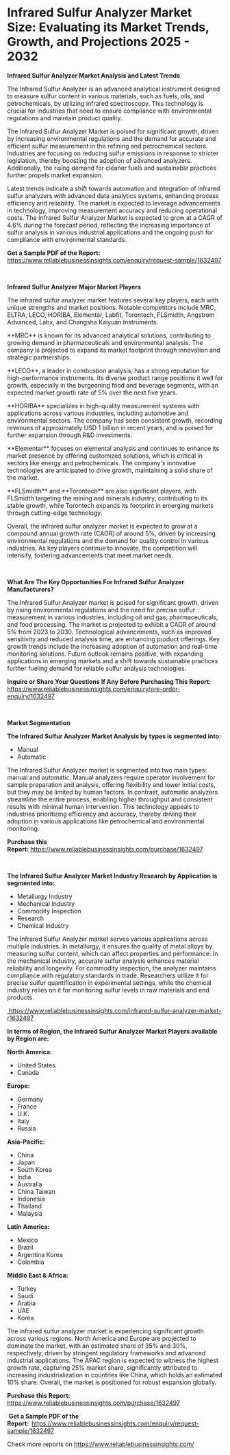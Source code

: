 <p><h1>Infrared Sulfur Analyzer Market Size: Evaluating its Market Trends, Growth, and Projections 2025 - 2032</h1></p><p><strong>Infrared Sulfur Analyzer Market Analysis and Latest Trends</strong></p>
<p><p>The Infrared Sulfur Analyzer is an advanced analytical instrument designed to measure sulfur content in various materials, such as fuels, oils, and petrochemicals, by utilizing infrared spectroscopy. This technology is crucial for industries that need to ensure compliance with environmental regulations and maintain product quality.</p><p>The Infrared Sulfur Analyzer Market is poised for significant growth, driven by increasing environmental regulations and the demand for accurate and efficient sulfur measurement in the refining and petrochemical sectors. Industries are focusing on reducing sulfur emissions in response to stricter legislation, thereby boosting the adoption of advanced analyzers. Additionally, the rising demand for cleaner fuels and sustainable practices further propels market expansion.</p><p>Latest trends indicate a shift towards automation and integration of infrared sulfur analyzers with advanced data analytics systems, enhancing process efficiency and reliability. The market is expected to leverage advancements in technology, improving measurement accuracy and reducing operational costs. The Infrared Sulfur Analyzer Market is expected to grow at a CAGR of 4.6% during the forecast period, reflecting the increasing importance of sulfur analysis in various industrial applications and the ongoing push for compliance with environmental standards.</p></p>
<p><strong>Get a Sample PDF of the Report:&nbsp;</strong> <a href="https://www.reliablebusinessinsights.com/enquiry/request-sample/1632497?utm_campaign=3003&utm_medium=2&utm_source=Github&utm_content=ia&utm_term=10042025&utm_id=infrared-sulfur-analyzer">https://www.reliablebusinessinsights.com/enquiry/request-sample/1632497</a></p>
<p>&nbsp;</p>
<p><strong>Infrared Sulfur Analyzer Major Market Players</strong></p>
<p><p>The infrared sulfur analyzer market features several key players, each with unique strengths and market positions. Notable competitors include MRC, ELTRA, LECO, HORIBA, Elementar, Labfit, Torontech, FLSmidth, Angstrom Advanced, Labx, and Changsha Kaiyuan Instruments.</p><p>**MRC** is known for its advanced analytical solutions, contributing to growing demand in pharmaceuticals and environmental analysis. The company is projected to expand its market footprint through innovation and strategic partnerships.</p><p>**LECO**, a leader in combustion analysis, has a strong reputation for high-performance instruments. Its diverse product range positions it well for growth, especially in the burgeoning food and beverage segments, with an expected market growth rate of 5% over the next five years.</p><p>**HORIBA** specializes in high-quality measurement systems with applications across various industries, including automotive and environmental sectors. The company has seen consistent growth, recording revenues of approximately USD 1 billion in recent years, and is poised for further expansion through R&D investments.</p><p>**Elementar** focuses on elemental analysis and continues to enhance its market presence by offering customized solutions, which is critical in sectors like energy and petrochemicals. The company's innovative technologies are anticipated to drive growth, maintaining a solid share of the market.</p><p>**FLSmidth** and **Torontech** are also significant players, with FLSmidth targeting the mining and minerals industry, contributing to its stable growth, while Torontech expands its footprint in emerging markets through cutting-edge technology.</p><p>Overall, the infrared sulfur analyzer market is expected to grow at a compound annual growth rate (CAGR) of around 5%, driven by increasing environmental regulations and the demand for quality control in various industries. As key players continue to innovate, the competition will intensify, fostering advancements that meet market needs.</p></p>
<p>&nbsp;</p>
<p><strong>What Are The Key Opportunities For Infrared Sulfur Analyzer Manufacturers?</strong></p>
<p><p>The Infrared Sulfur Analyzer market is poised for significant growth, driven by rising environmental regulations and the need for precise sulfur measurement in various industries, including oil and gas, pharmaceuticals, and food processing. The market is projected to exhibit a CAGR of around 5% from 2023 to 2030. Technological advancements, such as improved sensitivity and reduced analysis time, are enhancing product offerings. Key growth trends include the increasing adoption of automation and real-time monitoring solutions. Future outlook remains positive, with expanding applications in emerging markets and a shift towards sustainable practices further fueling demand for reliable sulfur analysis technologies.</p></p>
<p><strong>Inquire or Share Your Questions If Any Before Purchasing This Report:</strong> <a href="https://www.reliablebusinessinsights.com/enquiry/pre-order-enquiry/1632497?utm_campaign=3003&utm_medium=2&utm_source=Github&utm_content=ia&utm_term=10042025&utm_id=infrared-sulfur-analyzer">https://www.reliablebusinessinsights.com/enquiry/pre-order-enquiry/1632497</a></p>
<p>&nbsp;</p>
<p><strong>Market Segmentation</strong></p>
<p><strong>The Infrared Sulfur Analyzer Market Analysis by types is segmented into:</strong></p>
<p><ul><li>Manual</li><li>Automatic</li></ul></p>
<p><p>The Infrared Sulfur Analyzer market is segmented into two main types: manual and automatic. Manual analyzers require operator involvement for sample preparation and analysis, offering flexibility and lower initial costs, but they may be limited by human factors. In contrast, automatic analyzers streamline the entire process, enabling higher throughput and consistent results with minimal human intervention. This technology appeals to industries prioritizing efficiency and accuracy, thereby driving their adoption in various applications like petrochemical and environmental monitoring.</p></p>
<p><strong>Purchase this Report:&nbsp;</strong><a href="https://www.reliablebusinessinsights.com/purchase/1632497?utm_campaign=3003&utm_medium=2&utm_source=Github&utm_content=ia&utm_term=10042025&utm_id=infrared-sulfur-analyzer">https://www.reliablebusinessinsights.com/purchase/1632497</a></p>
<p>&nbsp;</p>
<p><strong>The Infrared Sulfur Analyzer Market Industry Research by Application is segmented into:</strong></p>
<p><ul><li>Metallurgy Industry</li><li>Mechanical Industry</li><li>Commodity Inspection</li><li>Research</li><li>Chemical Industry</li></ul></p>
<p><p>The Infrared Sulfur Analyzer market serves various applications across multiple industries. In metallurgy, it ensures the quality of metal alloys by measuring sulfur content, which can affect properties and performance. In the mechanical industry, accurate sulfur analysis enhances material reliability and longevity. For commodity inspection, the analyzer maintains compliance with regulatory standards in trade. Researchers utilize it for precise sulfur quantification in experimental settings, while the chemical industry relies on it for monitoring sulfur levels in raw materials and end products.</p></p>
<p><a href="https://www.reliablebusinessinsights.com/infrared-sulfur-analyzer-market-r1632497?utm_campaign=3003&utm_medium=2&utm_source=Github&utm_content=ia&utm_term=10042025&utm_id=infrared-sulfur-analyzer">&nbsp;https://www.reliablebusinessinsights.com/infrared-sulfur-analyzer-market-r1632497</a></p>
<p><strong>In terms of Region, the Infrared Sulfur Analyzer Market Players available by Region are:</strong></p>
<p>
    <p> <strong> North America: </strong>
        <ul>
            <li>United States</li>
            <li>Canada</li>
        </ul>
        </p> 
    <p> <strong> Europe: </strong>
        <ul>
            <li>Germany</li>
            <li>France</li>
            <li>U.K.</li>
            <li>Italy</li>
            <li>Russia</li>
        </ul>
        </p> 
    <p> <strong> Asia-Pacific: </strong>
        <ul>
            <li>China</li>
            <li>Japan</li>
            <li>South Korea</li>
            <li>India</li>
            <li>Australia</li>
            <li>China Taiwan</li>
            <li>Indonesia</li>
            <li>Thailand</li>
            <li>Malaysia</li>
        </ul>
        </p> 
    <p> <strong> Latin America: </strong>
        <ul>
            <li>Mexico</li>
            <li>Brazil</li>
            <li>Argentina Korea</li>
            <li>Colombia</li>
        </ul>
        </p> 
    <p> <strong> Middle East & Africa: </strong>
        <ul>
            <li>Turkey</li>
            <li>Saudi</li>
            <li>Arabia</li>
            <li>UAE</li>
            <li>Korea</li>
        </ul>
    </p>
    </p>
<p><p>The infrared sulfur analyzer market is experiencing significant growth across various regions. North America and Europe are projected to dominate the market, with an estimated share of 35% and 30%, respectively, driven by stringent regulatory frameworks and advanced industrial applications. The APAC region is expected to witness the highest growth rate, capturing 25% market share, significantly attributed to increasing industrialization in countries like China, which holds an estimated 10% share. Overall, the market is positioned for robust expansion globally.</p></p>
<p><strong>Purchase this Report: </strong><a href="https://www.reliablebusinessinsights.com/purchase/1632497?utm_campaign=3003&utm_medium=2&utm_source=Github&utm_content=ia&utm_term=10042025&utm_id=infrared-sulfur-analyzer">https://www.reliablebusinessinsights.com/purchase/1632497</a></p>
<p>&nbsp;<strong>Get a Sample PDF of the Report:&nbsp;&nbsp;</strong><a href="https://www.reliablebusinessinsights.com/enquiry/request-sample/1632497?utm_campaign=3003&utm_medium=2&utm_source=Github&utm_content=ia&utm_term=10042025&utm_id=infrared-sulfur-analyzer">https://www.reliablebusinessinsights.com/enquiry/request-sample/1632497</a></p>
<p><strong></strong></p>
<p>Check more reports on <a href="https://www.reliablebusinessinsights.com/?utm_campaign=3003&utm_medium=2&utm_source=Github&utm_content=ia&utm_term=10042025&utm_id=infrared-sulfur-analyzer">https://www.reliablebusinessinsights.com/</a></p>